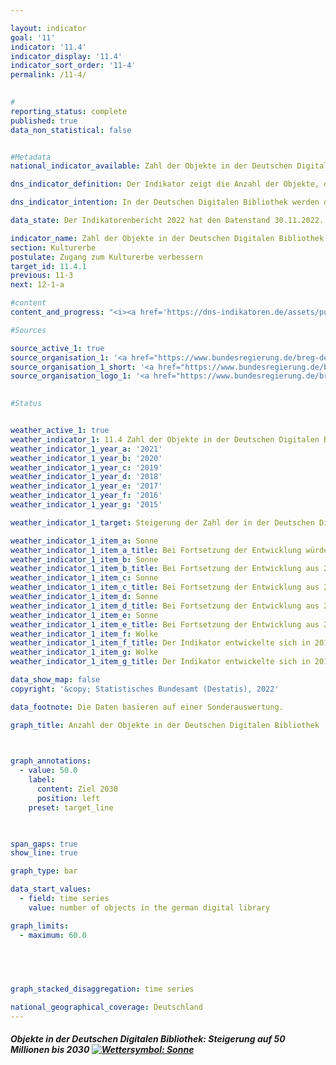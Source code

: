 ```yaml
---

layout: indicator    
goal: '11'    
indicator: '11.4'    
indicator_display: '11.4'    
indicator_sort_order: '11-4'    
permalink: /11-4/    
    

#
reporting_status: complete    
published: true    
data_non_statistical: false    


#Metadata    
national_indicator_available: Zahl der Objekte in der Deutschen Digitalen Bibliothek    

dns_indicator_definition: Der Indikator zeigt die Anzahl der Objekte, die in der Deutschen Digitalen Bibliothek vernetzt sind.    

dns_indicator_intention: In der Deutschen Digitalen Bibliothek werden die digitalen Angebote der deutschen Kultur- und Wissenseinrichtungen zentral miteinander vernetzt und online zugänglich gemacht.<br><br>Die Deutsche Digitale Bibliothek eröffnet dadurch Wissenschaft und kulturinteressierten Nutzern gleichermaßen einen zeitgemäßen und niederschwelligen Zugang. Der Indikator ist somit Gradmesser für die digitale Zugänglichmachung des Kultur- und Wissenserbes in Deutschland. Ziel ist es, die Anzahl der in der Deutschen Digitalen Bibliothek verzeichneten Objekte bis 2030 auf 50 Millionen zu steigern.    

data_state: Der Indikatorenbericht 2022 hat den Datenstand 30.11.2022. Die Daten auf dieser Plattform werden regelmäßig aktualisiert, sodass online aktuellere Daten verfügbar sein können als im <a href="https://dns-indikatoren.de/assets/publications/reports/de/2022.pdf">Indikatorenbericht 2022</a> veröffentlicht.    

indicator_name: Zahl der Objekte in der Deutschen Digitalen Bibliothek    
section: Kulturerbe    
postulate: Zugang zum Kulturerbe verbessern    
target_id: 11.4.1    
previous: 11-3    
next: 12-1-a    

#content     
content_and_progress: "<i><a href='https://dns-indikatoren.de/assets/publications/reports/de/2022.pdf'>Text aus dem Indikatorenbericht 2022 </a></i><br>Die Deutsche Digitale Bibliothek (DDB) ist eine Plattform zur Vernetzung der digitalen Angebote von Institutionen wie Archiven, Bibliotheken und Museen. Sie wird von einem Netzwerk aus Kultur- und Wissenseinrichtungen des Bundes, der Länder und der Kommunen verwaltet. Finanziert wird sie gemeinsam vom Bund und den Ländern. Die DDB hält die digitalen Bestände in der Regel nicht selbst vor, sondern stellt lediglich eine Verlinkung zu den Objekten bei den Partnereinrichtungen bereit. Für die Stabilität dieser Verlinkung sind die Partnereinrichtungen verantwortlich. Die Anzahl der Partnereinrichtungen, die Daten für die DDB bereitstellten, beläuft sich auf 448 (Stand: Mai 2020). Dabei machen Museen mit 183 und Archive mit 174 Einrichtungen den Großteil der Partnereinrichtungen aus.<br>Die Online-Plattform der DDB ist seit dem Jahr 2012 zugänglich und beinhaltete in diesem Jahr Verlinkungen zu 5,6 Millionen Objekten. Bis zum Ende des ersten Halbjahres 2020 stieg diese Zahl auf 33 Millionen Objekte an. Bei Fortsetzung der bisherigen Entwicklung könnte das Ziel von 50 Millionen Objekten für das Jahr 2030 erreicht werden. Bei Objekten, die durch Bibliotheken bereitgestellt werden, kann es sich in einigen Fällen um Objekte des gleichen Inhalts handeln, wenn beispielsweise die gleichen Ausgaben eines Buches mit der DDB verlinkt werden. In diesem Fall werden diese zwei Verlinkungen separat gezählt.<br>Seit dem Jahr 2015 kann unterschieden werden, ob es sich bei einem verknüpften Objekt um ein Objekt mit oder ohne Digitalisat handelt. Bei Objekten mit Digitalisat kann über die Verlinkung auf dem Portal der DDB auf das digitalisierte Abbild eines Objektes, wie beispielsweise ein Buch, eine Urkunde oder ein Gemälde zugegriffen werden. Bei Objekten ohne Digitalisat stehen dagegen lediglich Erschließungsinformationen zu einem Objekt zur Verfügung. Bei einem Gemälde umfassen diese beispielsweise Angaben zu dem Künstler oder der Künstlerin, dem Jahr der Entstehung und dem Ort der Verwahrung des Bildes. Somit ist der Informationsgehalt bei Objekten mit Digitalisat deutlich höher, als bei Objekten, zu denen ausschließlich Erschließungsinformationen angeboten werden.<br>Zum Ende des Jahres 2015 verfügten 5,4 Millionen Objekte über ein Digitalisat und diese Zahl stieg bis zum Ende des ersten Halbjahres 2020 auf 11,3 Millionen an. Auch der prozentuale Anteil der Objekte mit Digitalisat an der Gesamtzahl der verknüpften Objekte stieg in diesem Zeitraum, von rund 30&nbsp;% im Jahr 2015 auf rund 34&nbsp;% zum Ende des ersten Halbjahres 2020. Den Großteil der verknüpften digitalisierten Objekte machten zum Ende des ersten Halbjahres 2020 Textobjekte aus (60,2&nbsp;%), gefolgt von Bildobjekten (33,8&nbsp;%) und sonstigen Medien (5,5&nbsp;%). Audio- und Videodateien machten dagegen mit 0,4&nbsp;% <abbr title='beziehungsweise'>bzw.</abbr> 0,1&nbsp;% nur einen sehr geringen Anteil der digitalisierten Objekte in der DDB aus."    

#Sources    

source_active_1: true
source_organisation_1: '<a href="https://www.bundesregierung.de/breg-de/bundesregierung/staatsministerin-fuer-kultur-und-medien">Beauftragte der Bundesregierung für Kultur und Medien</a>'
source_organisation_1_short: '<a href="https://www.bundesregierung.de/breg-de/bundesregierung/staatsministerin-fuer-kultur-und-medien">Beauftragte der Bundesregierung für Kultur und Medien</a>'
source_organisation_logo_1: '<a href="https://www.bundesregierung.de/breg-de/bundesregierung/staatsministerin-fuer-kultur-und-medien"><img src="https://dnsUpgradeEnvironment.github.io/dns-indicators/public/OrgImgDe/bkm.png" alt="Beauftragte der Bundesregierung für Kultur und Medien" title=" Klicken Sie hier um zur Homepage der Organisation Beauftragte der Bundesregierung für Kultur und Medien zu gelangen." style="height:60px; width:148px; border: transparent"/></a>'
    

#Status    


weather_active_1: true
weather_indicator_1: 11.4 Zahl der Objekte in der Deutschen Digitalen Bibliothek
weather_indicator_1_year_a: '2021'
weather_indicator_1_year_b: '2020'
weather_indicator_1_year_c: '2019'
weather_indicator_1_year_d: '2018'
weather_indicator_1_year_e: '2017'
weather_indicator_1_year_f: '2016'
weather_indicator_1_year_g: '2015'

weather_indicator_1_target: Steigerung der Zahl der in der Deutschen Digitalen Bibliothek vernetzten Objekte auf 50 Millionen bis 2030

weather_indicator_1_item_a: Sonne
weather_indicator_1_item_a_title: Bei Fortsetzung der Entwicklung würde der Zielwert erreicht oder um weniger als 5 % der Differenz zwischen Zielwert und aktuellem Wert verfehlt.
weather_indicator_1_item_b: Sonne
weather_indicator_1_item_b_title: Bei Fortsetzung der Entwicklung aus 2020 wäre der Zielwert erreicht oder um weniger als 5 % der Differenz zwischen Zielwert und dem damaligen Wert verfehlt worden.
weather_indicator_1_item_c: Sonne
weather_indicator_1_item_c_title: Bei Fortsetzung der Entwicklung aus 2019 wäre der Zielwert erreicht oder um weniger als 5 % der Differenz zwischen Zielwert und dem damaligen Wert verfehlt worden.
weather_indicator_1_item_d: Sonne
weather_indicator_1_item_d_title: Bei Fortsetzung der Entwicklung aus 2018 wäre der Zielwert erreicht oder um weniger als 5 % der Differenz zwischen Zielwert und dem damaligen Wert verfehlt worden.
weather_indicator_1_item_e: Sonne
weather_indicator_1_item_e_title: Bei Fortsetzung der Entwicklung aus 2017 wäre der Zielwert erreicht oder um weniger als 5 % der Differenz zwischen Zielwert und dem damaligen Wert verfehlt worden.
weather_indicator_1_item_f: Wolke
weather_indicator_1_item_f_title: Der Indikator entwickelte sich in 2016 zwar in die gewünschte Richtung auf das Ziel zu, bei Fortsetzung der Entwicklung wäre das Ziel im Zieljahr aber um mehr als 20 % der Differenz zwischen Zielwert und dem damaligen Wert verfehlt worden.
weather_indicator_1_item_g: Wolke
weather_indicator_1_item_g_title: Der Indikator entwickelte sich in 2015 zwar in die gewünschte Richtung auf das Ziel zu, bei Fortsetzung der Entwicklung wäre das Ziel im Zieljahr aber um mehr als 20 % der Differenz zwischen Zielwert und dem damaligen Wert verfehlt worden.    

data_show_map: false    
copyright: '&copy; Statistisches Bundesamt (Destatis), 2022'    

data_footnote: Die Daten basieren auf einer Sonderauswertung.    

graph_title: Anzahl der Objekte in der Deutschen Digitalen Bibliothek    

    

graph_annotations:
  - value: 50.0
    label:
      content: Ziel 2030
      position: left
    preset: target_line    

    

span_gaps: true    
show_line: true    

graph_type: bar    

data_start_values: 
  - field: time series
    value: number of objects in the german digital library    

graph_limits: 
  - maximum: 60.0    

    

    

graph_stacked_disaggregation: time series        

national_geographical_coverage: Deutschland    
---
```



<div>
  <div class="my-header">
    <h5>Objekte in der Deutschen Digitalen Bibliothek: Steigerung auf 50 Millionen bis 2030
      <a href="https://dnsUpgradeEnvironment.github.io/dns-indicators/status"><img src="https://g205sdgs.github.io/sdg-indicators/public/Wettersymbole/Sonne.png" title="Bei Fortsetzung der Entwicklung aus 2021 wäre der Zielwert erreicht oder um weniger als 5 % der Differenz zwischen Zielwert und dem damaligen Wert verfehlt worden." alt="Wettersymbol: Sonne"/>
      </a>
    </h5>
  </div>
  <div class="my-header-note">
  </div>
</div>